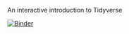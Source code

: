 An interactive introduction to Tidyverse

[![Binder](https://mybinder.org/badge_logo.svg)](https://mybinder.org/v2/gh/5harad/css/master?filepath=crash-course/R)
